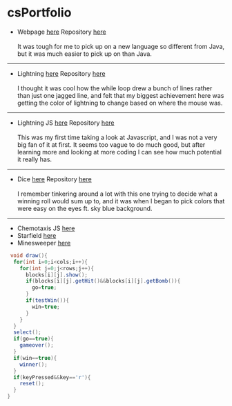# csPortfolio

* Webpage [here](https://ryggj.github.io/testWeb/dogPage/dogPage/) Repository [here](https://github.com/RyggJ/testWeb)
<br><br>It was tough for me to pick up on a new language so different from Java, but it was much easier to pick up on than Java.
---
* Lightning [here](https://ryggj.github.io/lightning2/) Repository [here](https://github.com/RyggJ/lightning2)
<br><br>I thought it was cool how the while loop drew a bunch of lines rather than just one jagged line, and felt that my biggest achievement here was getting the color of lightning to change based on where the mouse was.
---
* Lightning JS [here](https://ryggj.github.io/lightning2/lightningP5js/index.html) Repository [here](https://github.com/RyggJ/lightning2)
<br><br>This was my first time taking a look at Javascript, and I was not a very big fan of it at first. It seems too vague to do much good, but after learning more and looking at more coding I can see how much potential it really has.
---
* Dice [here](https://ryggj.github.io/dice3/) Repository [here](https://github.com/RyggJ/dice3)
<br><br>I remember tinkering around a lot with this one trying to decide what a winning roll would sum up to, and it was when I began to pick colors that were easy on the eyes ft. sky blue background.
---
* Chemotaxis JS [here](https://ryggj.github.io/chemotaxis4/ChemoJS/)
* Starfield [here](https://ryggj.github.io/starfield5/)
* Minesweeper [here](https://ryggj.github.io/Minesweeper/)

```Java
 void draw(){
  for(int i=0;i<cols;i++){
    for(int j=0;j<rows;j++){
      blocks[i][j].show();
      if(blocks[i][j].getHit()&&blocks[i][j].getBomb()){
        go=true;
      }
      if(testWin()){
        win=true;
      }
    }
  }
  select();
  if(go==true){
    gameover();
  }
  if(win==true){
    winner();
  }
  if(keyPressed&&key=='r'){
    reset();
  }
} 
```
